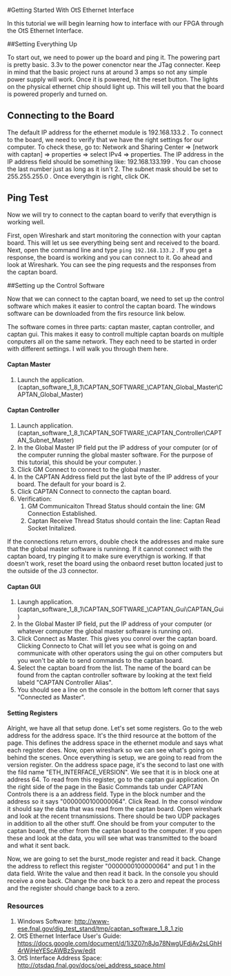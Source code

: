 #Getting Started With OtS Ethernet Interface

In this tutorial we will begin learning how to interface with our FPGA through the OtS Ethernet Interface.  

##Setting Everything Up  

To start out, we need to power up the board and ping it.  The powering part is pretty basic.  3.3v to the power conenctor near the JTag connecter.  Keep in mind that the basic project runs at around 3 amps so not any simple power supply will work.  Once it is powered, hit the reset button.  The lights on the physical ethernet chip should light up.  This will tell you that the board is powered properly and turned on.  

## Connecting to the Board

The default IP address for the ethernet module is 192.168.133.2 .  To connect to the board, we need to verify that we have the right settings for our computer.  To check these, go to: Network and Sharing Center => [network with captan] => properties => select IPv4 => properties.  The IP address in the IP address field should be something like: 192.168.133.199 . You can choose the last number just as long as it isn't 2.  The subnet mask should be set to 255.255.255.0 . Once everythgin is right, click OK.  

## Ping Test

Now we will try to connect to the captan board to verify that everythign is working well.  

First, open Wireshark and start monitoring the connection with your captan board.  This will let us see everything being sent and received to the board.  Next, open the command line and type `ping 192.168.133.2` .  If you get a response, the board is working and you can connect to it. Go ahead and look at Wireshark.  You can see the ping requests and the responses from the captan board.

##Setting up the Control Software

Now that we can connect to the captan board, we need to set up the control software which makes it easier to control the captan board.  The windows software can be downloaded from the firs resource link below.  

The software comes in three parts: captan master, captan controller, and captan gui.  This makes it easy to controll multiple captan boards on multiple conputers all on the same network.  They each need to be started in order with different settings.  I will walk you through them here.  

#### Captan Master

1. Launch the application. (captan_software_1_8_1\CAPTAN_SOFTWARE_\CAPTAN_Global_Master\CAPTAN_Global_Master) 

#### Captan Controller

1. Launch application. (captan_software_1_8_1\CAPTAN_SOFTWARE_\CAPTAN_Controller\CAPTAN_Subnet_Master)
2. In the Global Master IP field put the IP address of your computer (or of the computer running the global master software.  For the purpose of this tutorial, this should be your computer.  )
3. Click GM Connect to connect to the global master.  
4. In the CAPTAN Address field put the last byte of the IP address of your board.  The default for your board is 2.  
5. Click CAPTAN Connect to connecto the captan board.  
6. Verification:  
    1. GM Communicaiton Thread Status should contain the line: GM Connection Established.  
    2. Captan Receive Thread Status  should contain the line: Captan Read Socket Initalized.  
  
If the connections return errors, double check the addresses and make sure that the global master software is runninng.  If it cannot connect with the captan board, try pinging it to make sure everythign is working.  If that doesn't work, reset the board using the onbaord reset button located just to the outside of the J3 connector.  

#### Captan GUI

1. Laungh application.  (captan_software_1_8_1\CAPTAN_SOFTWARE_\CAPTAN_Gui\CAPTAN_Gui)
2. In the Global Master IP field, put the IP address of your computer (or whatever computer the global master software is running on).
3. Click Connect as Master.  This gives you conrol over the captan board.  Clicking Connecto to Chat will let you see what is going on and communicate with other operators using the gui on other computers but you won't be able to send commands to the captan board.
4. Select the captan board from the list.  The name of the board can be found from the captan controller software by looking at the text field labeld "CAPTAN Controller Alias".
5. You should see a line on the console in the bottom left corner that says "Connected as Master".  

#### Setting Registers

Alright, we have all that setup done.  Let's set some registers.  Go to the web address for the address space. It's the third resource at the bottom of the page.  This defines the address space in the ethernet module and says what each register does.  Now, open wireshark so we can see what's going on behind the scenes.  Once everything is setup, we are going to read from the version register.  On the address space page, it's the second to last one with the fild name "ETH_INTERFACE_VERSION".  We see that it is in block one at address 64.  To read from this register, go to the captan gui application.  On the right side of the page in the Basic Commands tab under CAPTAN Controls there is a an address field.  Type in the block number and the address so it says "0000000100000064".  Click Read.  In the consol window it should say the data that was read from the captan board.  Open wireshark and look at the recent trnansmissions.  There should be two UDP packages in addition to all the other stuff.  One should be from your computer to the captan board, the other from the captan board to the computer.  If you open these and look at the data, you will see what was transmitted to the board and what it sent back.  

Now, we are going to set the burst_mode register and read it back.  Change the address to reflect this register "0000000100000064" and put 1 in the data field.  Write the value and then read it back.  In the console you should receive a one back.  Change the one back to a zero and repeat the process and the register should change back to a zero.  

### Resources

1. Windows Software: http://www-ese.fnal.gov/dig_test_stand/tmp/captan_software_1_8_1.zip
2. OtS Ethernet Interface User's Guide:  https://docs.google.com/document/d/1i3Z07n8Jq78NwgUFdjAv2sLGhH4rWjHeYEScAWBzSyw/edit
3. OtS Interface Address Space:  http://otsdaq.fnal.gov/docs/oei_address_space.html
